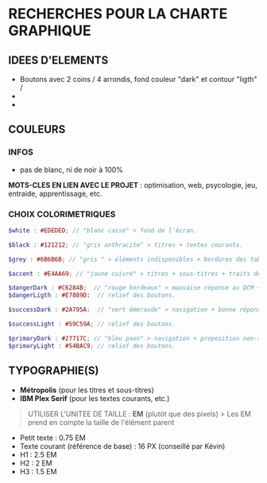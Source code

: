 # RECHERCHES POUR LA CHARTE GRAPHIQUE

## IDEES D'ELEMENTS 

- Boutons avec 2 coins / 4 arrondis, fond couleur "dark" et contour "ligth" / 
- 
-


## COULEURS

### INFOS

- pas de blanc, ni de noir à 100%


**MOTS-CLES EN LIEN AVEC LE PROJET** : optimisation, web, psycologie, jeu, entraide, apprentissage, etc.


### CHOIX COLORIMETRIQUES

```SCSS
$white : #EDEDED; // "blanc cassé" > fond de l'écran.

$black : #121212; // "gris anthracite" > titres + textes courants.

$grey : #6B6B6B; // "gris " > éléments indisponibles + bordures des tableaux.
```

```SCSS
$accent : #E4AA69; // "jaune cuivré" > titres + sous-titres + traits de séparation.
```

```SCSS
$dangerDark : #C6284B;  // "rouge bordeaux" > mauvaise réponse au QCM + toast d'erreur de remplissage de formulaire, etc.
$dangerLigth : #E7889D:  // relief des boutons.
```

```SCSS
$successDark : #2A795A;  // "vert émeraude" > navigation + bonne réponse au QCM + toast de validation de remplissage de formulaire.

$successLight : #59C59A; // relief des boutons.
```

```SCSS
$primaryDark : #27717C; // "bleu paon" > navigation + proposition non-séléctionnées au QCM + toast d'information (pour indiquer un gain suite à la participation au concours, etc.).
$primaryLight : #54BAC9; // relief des boutons.
```



## TYPOGRAPHIE(S)

- **Métropolis** (pour les titres et sous-titres)
- **IBM Plex Serif** (pour les textes courants, etc.)

> UTILISER L'UNITEE DE TAILLE : **EM** (plutôt que des pixels) > Les EM prend en compte la taille de l'élément parent

- Petit texte : 0.75 EM
- Texte courant (référence de base) : 16 PX (conseillé par Kévin)
- H1 : 2.5 EM
- H2 : 2 EM
- H3 : 1.5 EM